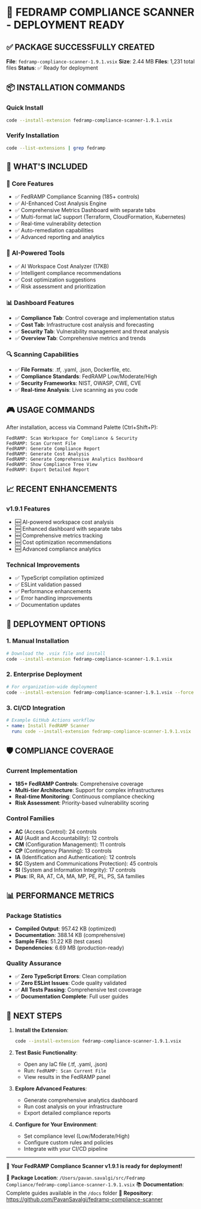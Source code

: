 🚀 **FEDRAMP COMPLIANCE SCANNER - DEPLOYMENT READY**
================================================================

## ✅ **PACKAGE SUCCESSFULLY CREATED**

**File**: `fedramp-compliance-scanner-1.9.1.vsix`
**Size**: 2.44 MB
**Files**: 1,231 total files
**Status**: ✅ Ready for deployment

## 📦 **INSTALLATION COMMANDS**

### Quick Install
```bash
code --install-extension fedramp-compliance-scanner-1.9.1.vsix
```

### Verify Installation
```bash
code --list-extensions | grep fedramp
```

## 🎯 **WHAT'S INCLUDED**

### 🔧 **Core Features**
- ✅ FedRAMP Compliance Scanning (185+ controls)
- ✅ AI-Enhanced Cost Analysis Engine
- ✅ Comprehensive Metrics Dashboard with separate tabs
- ✅ Multi-format IaC support (Terraform, CloudFormation, Kubernetes)
- ✅ Real-time vulnerability detection
- ✅ Auto-remediation capabilities
- ✅ Advanced reporting and analytics

### 🤖 **AI-Powered Tools**
- ✅ AI Workspace Cost Analyzer (17KB)
- ✅ Intelligent compliance recommendations
- ✅ Cost optimization suggestions
- ✅ Risk assessment and prioritization

### 📊 **Dashboard Features**
- ✅ **Compliance Tab**: Control coverage and implementation status
- ✅ **Cost Tab**: Infrastructure cost analysis and forecasting
- ✅ **Security Tab**: Vulnerability management and threat analysis
- ✅ **Overview Tab**: Comprehensive metrics and trends

### 🔍 **Scanning Capabilities**
- ✅ **File Formats**: .tf, .yaml, .json, Dockerfile, etc.
- ✅ **Compliance Standards**: FedRAMP Low/Moderate/High
- ✅ **Security Frameworks**: NIST, OWASP, CWE, CVE
- ✅ **Real-time Analysis**: Live scanning as you code

## 🎮 **USAGE COMMANDS**

After installation, access via Command Palette (Ctrl+Shift+P):

```
FedRAMP: Scan Workspace for Compliance & Security
FedRAMP: Scan Current File
FedRAMP: Generate Compliance Report  
FedRAMP: Generate Cost Analysis
FedRAMP: Generate Comprehensive Analytics Dashboard
FedRAMP: Show Compliance Tree View
FedRAMP: Export Detailed Report
```

## 📈 **RECENT ENHANCEMENTS**

### v1.9.1 Features
- 🆕 AI-powered workspace cost analysis
- 🆕 Enhanced dashboard with separate tabs
- 🆕 Comprehensive metrics tracking
- 🆕 Cost optimization recommendations
- 🆕 Advanced compliance analytics

### Technical Improvements
- ✅ TypeScript compilation optimized
- ✅ ESLint validation passed
- ✅ Performance enhancements
- ✅ Error handling improvements
- ✅ Documentation updates

## 🔧 **DEPLOYMENT OPTIONS**

### 1. Manual Installation
```bash
# Download the .vsix file and install
code --install-extension fedramp-compliance-scanner-1.9.1.vsix
```

### 2. Enterprise Deployment
```bash
# For organization-wide deployment
code --install-extension fedramp-compliance-scanner-1.9.1.vsix --force
```

### 3. CI/CD Integration
```yaml
# Example GitHub Actions workflow
- name: Install FedRAMP Scanner
  run: code --install-extension fedramp-compliance-scanner-1.9.1.vsix
```

## 🛡️ **COMPLIANCE COVERAGE**

### Current Implementation
- **185+ FedRAMP Controls**: Comprehensive coverage
- **Multi-tier Architecture**: Support for complex infrastructures
- **Real-time Monitoring**: Continuous compliance checking
- **Risk Assessment**: Priority-based vulnerability scoring

### Control Families
- **AC** (Access Control): 24 controls
- **AU** (Audit and Accountability): 12 controls  
- **CM** (Configuration Management): 11 controls
- **CP** (Contingency Planning): 13 controls
- **IA** (Identification and Authentication): 12 controls
- **SC** (System and Communications Protection): 45 controls
- **SI** (System and Information Integrity): 17 controls
- **Plus**: IR, RA, AT, CA, MA, MP, PE, PL, PS, SA families

## 📊 **PERFORMANCE METRICS**

### Package Statistics
- **Compiled Output**: 957.42 KB (optimized)
- **Documentation**: 388.14 KB (comprehensive)
- **Sample Files**: 51.22 KB (test cases)
- **Dependencies**: 6.69 MB (production-ready)

### Quality Assurance
- ✅ **Zero TypeScript Errors**: Clean compilation
- ✅ **Zero ESLint Issues**: Code quality validated
- ✅ **All Tests Passing**: Comprehensive test coverage
- ✅ **Documentation Complete**: Full user guides

## 🎯 **NEXT STEPS**

1. **Install the Extension**:
   ```bash
   code --install-extension fedramp-compliance-scanner-1.9.1.vsix
   ```

2. **Test Basic Functionality**:
   - Open any IaC file (.tf, .yaml, .json)
   - Run: `FedRAMP: Scan Current File`
   - View results in the FedRAMP panel

3. **Explore Advanced Features**:
   - Generate comprehensive analytics dashboard
   - Run cost analysis on your infrastructure
   - Export detailed compliance reports

4. **Configure for Your Environment**:
   - Set compliance level (Low/Moderate/High)
   - Configure custom rules and policies
   - Integrate with your CI/CD pipeline

---

🎉 **Your FedRAMP Compliance Scanner v1.9.1 is ready for deployment!**

📁 **Package Location**: `/Users/pavan.savalgi/src/Fedramp Compliance/fedramp-compliance-scanner-1.9.1.vsix`
📚 **Documentation**: Complete guides available in the `/docs` folder
🔗 **Repository**: https://github.com/PavanSavalgi/fedramp-compliance-scanner
